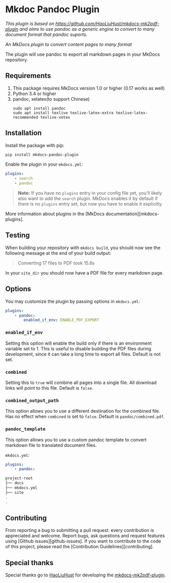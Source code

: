 # Mkdoc Pandoc Plugin

*This plugin is based on https://github.com/HaoLiuHust/mkdocs-mk2pdf-plugin and aims to
use pandoc as a generic engine to convert to many document format that pandoc suports.*

*An MkDocs plugin to convert content pages to many format*

The plugin will use pandoc to export all markdown pages in your MkDocs repository.

## Requirements

1. This package requires MkDocs version 1.0 or higher (0.17 works as well)
2. Python 3.4 or higher
3. pandoc, xelatex(to support Chinese)
   ```
   sudo apt install pandoc
   sudo apt install texlive texlive-latex-extra texlive-latex-recommended texlive-xetex
   ```

## Installation

Install the package with pip:

```bash
pip install mkdocs-pandoc-plugin
```

Enable the plugin in your `mkdocs.yml`:

```yaml
plugins:
    - search
    - pandoc
```

> **Note:** If you have no `plugins` entry in your config file yet, you'll likely also want to add the `search` plugin. MkDocs enables it by default if there is no `plugins` entry set, but now you have to enable it explicitly.

More information about plugins in the [MkDocs documentation][mkdocs-plugins].

## Testing

When building your repository with `mkdocs build`, you should now see the following message at the end of your build output:

> Converting 17 files to PDF took 15.6s

In your `site_dir` you should now have a PDF file for every markdown page.

## Options

You may customize the plugin by passing options in `mkdocs.yml`:

```yaml
plugins:
    - pandoc:
        enabled_if_env: ENABLE_PDF_EXPORT
```

### `enabled_if_env`

Setting this option will enable the build only if there is an environment variable set to 1. This is useful to disable building the PDF files during development, since it can take a long time to export all files. Default is not set.

### `combined`

Setting this to `true` will combine all pages into a single file. All download links will point to this file. Default is `false`.

### `combined_output_path`

This option allows you to use a different destination for the combined file. Has no effect when `combined` is set to `false`. Default is `pandoc/combined.pdf`.

### `pandoc_template`

This option allows you to use a custom pandoc template to convert markdown file to translated document files.

`mkdocs.yml`:
```yaml
plugins:
    - pandoc:
```
```bash
project-root
├── docs
├── mkdocs.yml
├── site
.
.
```

## Contributing

From reporting a bug to submitting a pull request: every contribution is appreciated and welcome. Report bugs, ask questions and request features using [Github issues][github-issues].
If you want to contribute to the code of this project, please read the [Contribution Guidelines][contributing].

## Special thanks

Special thanks go to [HaoLiuHust](https://github.com/haoliuhust) for developing the [mkdocs-mk2pdf-plugin](https://github.com/HaoLiuHust/mkdocs-mk2pdf-plugin).

